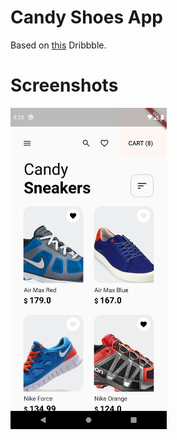 # Candy Shoes App 

Based on [this](https://dribbble.com/shots/13980919-Candy-Sneakers/attachments/5594785?mode=media) Dribbble.

# Screenshots

<img src="/screenshots/candy-shoes-app.png" alt="My Version" style="width:250px" />
